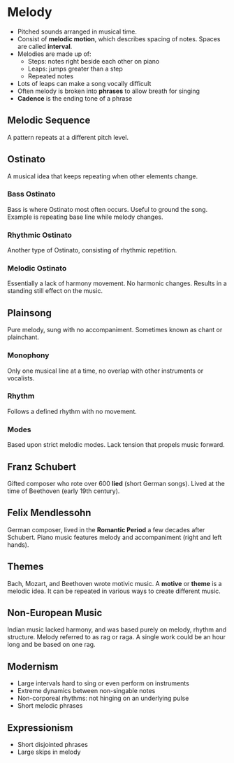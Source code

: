 # Melody

 - Pitched sounds arranged in musical time.
 - Consist of **melodic motion**, which describes spacing of notes. Spaces are called **interval**.
 - Melodies are made up of:
 	- Steps: notes right beside each other on piano
	- Leaps: jumps greater than a step
	- Repeated notes
 - Lots of leaps can make a song vocally difficult
 - Often melody is broken into **phrases** to allow breath for singing
 - **Cadence** is the ending tone of a phrase
 
## Melodic Sequence

A pattern repeats at a different pitch level. 

## Ostinato

A musical idea that keeps repeating when other elements change.

### Bass Ostinato

Bass is where Ostinato most often occurs. Useful to ground the song. Example is repeating base line while melody changes.

### Rhythmic Ostinato

Another type of Ostinato, consisting of rhythmic repetition.

### Melodic Ostinato

Essentially a lack of harmony movement. No harmonic changes. Results in a standing still effect on the music.

## Plainsong

Pure melody, sung with no accompaniment. Sometimes known as chant or plainchant. 

### Monophony

Only one musical line at a time, no overlap with other instruments or vocalists. 

### Rhythm 

Follows a defined rhythm with no movement.

### Modes

Based upon strict melodic modes. Lack tension that propels music forward. 

## Franz Schubert

Gifted composer who rote over 600 **lied** (short German songs). Lived at the time of Beethoven (early 19th century). 

## Felix Mendlessohn 

German composer, lived in the **Romantic Period** a few decades after Schubert. Piano music features melody and accompaniment (right and left hands). 

## Themes

Bach, Mozart, and Beethoven wrote motivic music. A **motive** or **theme** is a melodic idea. It can be repeated in various ways to create different music. 

## Non-European Music

Indian music lacked harmony, and was based purely on melody, rhythm and structure. Melody referred to as rag or raga. A single work could be an hour long and be based on one rag. 

## Modernism

 - Large intervals hard to sing or even perform on instruments
 - Extreme dynamics between non-singable notes
 - Non-corporeal rhythms: not hinging on an underlying pulse
 - Short melodic phrases

## Expressionism 

 - Short disjointed phrases
 - Large skips in melody
